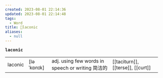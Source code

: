```yaml
---
created: 2023-08-01 22:14:36
updated: 2023-08-01 22:14:48
tags:
  - Word
title: 📖laconic
aliases:
  - null
---
```


<pre><strong>laconic</strong></pre>
|   |   |   |   |
|---|---|---|---|
|laconic|[ləˈkɒnɪk]|adj. using few words in speech or writing 简洁的|[[taciturn]], [[terse]], [[curt]]|
